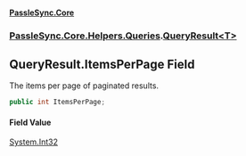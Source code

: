 #### [PassleSync.Core](index.md 'index')
### [PassleSync.Core.Helpers.Queries](PassleSync.Core.Helpers.Queries.md 'PassleSync.Core.Helpers.Queries').[QueryResult&lt;T&gt;](PassleSync.Core.Helpers.Queries.QueryResult_T_.md 'PassleSync.Core.Helpers.Queries.QueryResult<T>')

## QueryResult<T>.ItemsPerPage Field

The items per page of paginated results.

```csharp
public int ItemsPerPage;
```

#### Field Value
[System.Int32](https://docs.microsoft.com/en-us/dotnet/api/System.Int32 'System.Int32')